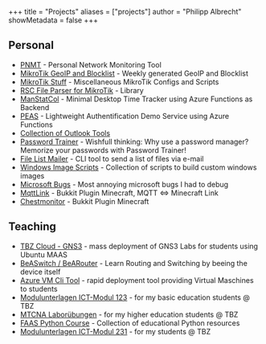 +++
title = "Projects"
aliases = ["projects"]
author = "Philipp Albrecht"
showMetadata = false
+++

## Personal
 - [PNMT](https://github.com/muqiuq/PNMTD) - Personal Network Monitoring Tool
 - [MikroTik GeoIP and Blocklist](https://gitlab.com/muqiuq/mikrotikgeoip) - Weekly generated GeoIP and Blocklist
 - [MikroTik Stuff](https://github.com/muqiuq/mikrotikstuff) - Miscellaneous MikroTik Configs and Scripts
 - [RSC File Parser for MikroTik](https://github.com/muqiuq/mikrotikrscparser) - Library 
 - [ManStatCol](https://github.com/muqiuq/ManStatCol) - Minimal Desktop Time Tracker  using Azure Functions as Backend
 - [PEAS](https://github.com/muqiuq/PEAS) - Lightweight Authentification Demo Service using Azure Functions
 - [Collection of Outlook Tools](https://gitlab.com/muqiuq/phipsisoutlooktools)
 - [Password Trainer](https://gitlab.com/muqiuq/password-trainer) - Wishfull thinking: Why use a password manager? Memorize your passwords with Password Trainer!
 - [File List Mailer](gitlab.com/muqiuq/filelistmailer) - CLI tool to send a list of files via e-mail
 - [Windows Image Scripts](https://gitlab.com/muqiuq/win-image-scripts) - Collection of scripts to build custom windows images
 - [Microsoft Bugs](https://gitlab.com/muqiuq/microsoftbugs/) - Most annoying microsoft bugs I had to debug 
 - [MqttLink](https://github.com/muqiuq/mqttlink) - Bukkit Plugin Minecraft, MQTT <=> Minecraft Link
 - [Chestmonitor](https://github.com/muqiuq/chestmonitor) - Bukkit Plugin Minecraft

## Teaching
 - [TBZ Cloud - GNS3](https://gitlab.com/ch-tbz-it/Stud/allgemein/tbzcloud-gns3) - mass deployment of GNS3 Labs for students using Ubuntu MAAS
 - [BeASwitch / BeARouter](https://github.com/muqiuq/BeASwitch) - Learn Routing and Switching by beeing the device itself
 - [Azure VM Cli Tool](https://github.com/alptbz/azure-vm-service) - rapid deployment tool providing Virtual Maschines to students
 - [Modulunterlagen ICT-Modul 123](https://gitlab.com/alptbz/m123) - for my basic education students @ TBZ
 - [MTCNA Laborübungen](https://gitlab.com/ch-tbz-wb/Stud/NWA/-/tree/main/2_Unterrichtsressourcen/NWA2_MTCNA) - for my higher education students @ TBZ
 - [FAAS Python Course](https://gitlab.com/ch-tbz-wb/Stud/FAAS/-/tree/main/2_Unterrichtsressourcen/B?ref_type=heads) - Collection of educational Python resources
 - [Modulunterlagen ICT-Modul 231](https://gitlab.com/ch-tbz-it/Stud/m231) - for my students @ TBZ
